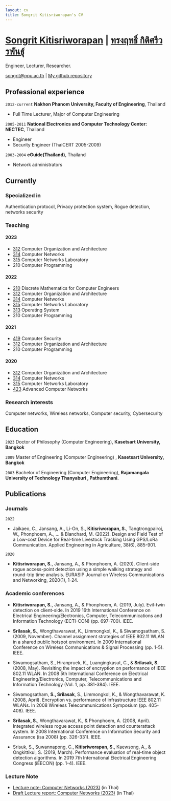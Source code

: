 ```yaml
---
layout: cv
title: Songrit Kitisriworapan's CV
---
```

# [Songrit Kitisriworapan](README.md) | [ทรงฤทธิ์ กิติศรีวรพันธุ์](README-th.md)
Engineer, Lecturer, Researcher.

<div id="webaddress">
<a href="songrit@npu.ac.th">songrit@npu.ac.th</a>
| <a href="https://github.com/songritk">My github repository</a>
</div>

## Professional experience

`2012-current`
__Nakhon Phanom University, Faculty of Engineering__, Thailand
- Full Time Lecturer, Major of Computer Engineering

`2005-2011`
__National Electronics and Computer Technology Center: NECTEC__, Thailand
- Engineer 
- Security Engineer (ThaiCERT 2005-2009)
  
`2003-2004`
__eGuide(Thailand)__, Thailand
- Network administrators

## Currently
### Specialized in

Authentication protocol, Privacy protection system, Rogue detection, networks security

### Teaching
#### 2023

- [312](https://git.npu.world/lecture-cpe/312/-/tree/2566-1?ref_type=heads) Computer Organization and Architecture
- [314](https://git.npu.world/lecture-cpe/314/-/tree/2566-1?ref_type=heads) Computer Networks
- [315](https://git.npu.world/lecture-cpe/315/-/tree/2566-1?ref_type=heads) Computer Networks Laboratory
- 210 Computer Programming
 
#### 2022
- [210](https://git.npu.world/lecture-cpe/210) Discrete Mathematics for Computer Engineers
- [312](https://git.npu.world/lecture-cpe/312/-/tree/2565-1?ref_type=heads) Computer Organization and Architecture
- [314](https://git.npu.world/lecture-cpe/314/-/tree/2565-1?ref_type=heads) Computer Networks
- [315](https://git.npu.world/lecture-cpe/315/-/tree/2565-1?ref_type=heads) Computer Networks Laboratory
- [313](https://git.npu.world/lecture-cpe/313/-/tree/2022?ref_type=heads) Operating System
- 210 Computer Programming
  
#### 2021
- [419](https://git.npu.world/lecture-cpe/419) Computer Security
- [312](https://git.npu.world/lecture-cpe/312/-/tree/2021-1?ref_type=heads) Computer Organization and Architecture
- 210 Computer Programming
#### 2020
- [312](https://git.npu.world/lecture-cpe/312/-/tree/2020-1?ref_type=heads) Computer Organization and Architecture
- [314](https://git.npu.world/lecture-cpe/314/-/tree/2563-1?ref_type=heads) Computer Networks
- [315](https://git.npu.world/lecture-cpe/315/-/tree/2563-1?ref_type=heads) Computer Networks Laboratory
- [423](https://git.npu.world/lecture-cpe/423) Advanced Computer Networks

### Research interests

Computer networks, Wireless networks, Computer security, Cybersecurity

## Education

`2023`
Doctor of Philosophy (Computer Engineering),
__Kasetsart University, Bangkok__

`2009`
Master of Engineering (Computer Engineering) ,
__Kasetsart University, Bangkok__

`2003`
Bachelor of Engineering (Computer Engineering),
__Rajamangala University of Technology Thanyaburi , Pathumthani.__

## Publications

<!-- A list is also available [online](https://scholar.google.co.uk/scholar?hl=en&as_sdt=0%2C5&q=Songrit+srilasak&btnG=) -->
<!-- A list is also available [online](https://scholar.google.co.uk/scholar?hl=en&as_sdt=0%2C5&q=Songrit+kitisriworapan&btnG=) -->
### Journals

`2022`
- Jaikaeo, C., Jansang, A., Li-On, S., __Kitisriworapan, S.__, Tangtrongpairoj, W., Phonphoem, A., ... & Blanchard, M. (2022). Design and Field Test of a Low-cost Device for Real-time Livestock Tracking Using GPS/LoRa Communication. Applied Engineering in Agriculture, 38(6), 885-901.

`2020`
- __Kitisriworapan, S.__, Jansang, A., & Phonphoem, A. (2020). Client-side rogue access-point detection using a simple walking strategy and round-trip time analysis. EURASIP Journal on Wireless Communications and Networking, 2020(1), 1-24.


### Academic conferences
- __Kitisriworapan, S.__, Jansang, A., & Phonphoem, A. (2019, July). Evil-twin detection on client-side. In 2019 16th International Conference on Electrical Engineering/Electronics, Computer, Telecommunications and Information Technology (ECTI-CON) (pp. 697-700). IEEE.
  
- __Srilasak, S.__, Wongthavarawat, K., Limmongkol, K., & Siwamogsatham, S. (2009, November). Channel assignment strategies of IEEE 802.11 WLAN in a shared public hotspot environment. In 2009 International Conference on Wireless Communications & Signal Processing (pp. 1-5). IEEE.
- Siwamogsatham, S., Hiranpruek, K., Luangingkasut, C., & __Srilasak, S.__ (2008, May). Revisiting the impact of encryption on performance of IEEE 802.11 WLAN. In 2008 5th International Conference on Electrical Engineering/Electronics, Computer, Telecommunications and Information Technology (Vol. 1, pp. 381-384). IEEE.

- Siwamogsatham, __S., Srilasak__, S., Limmongkol, K., & Wongthavarawat, K. (2008, April). Encryption vs. performance of infrastructure IEEE 802.11 WLANs. In 2008 Wireless Telecommunications Symposium (pp. 405-408). IEEE.

- __Srilasak, S.__, Wongthavarawat, K., & Phonphoem, A. (2008, April). Integrated wireless rogue access point detection and counterattack system. In 2008 International Conference on Information Security and Assurance (isa 2008) (pp. 326-331). IEEE.

- Srisuk, S., Suwannapong, C., __Kitisriworapan, S.__, Kaewsong, A., & Ongkittikul, S. (2019, March). Performance evaluation of real-time object detection algorithms. In 2019 7th International Electrical Engineering Congress (iEECON) (pp. 1-4). IEEE.
  
### Lecture Note

- [Lecture note: Computer Networks (2023)](docs/lecture-note.pdf) (in Thai)
- [Draft Lecture report: Computer Networks (2023)](docs/report.pdf) (in Thai)

<!-- ### Footer

Last updated: July 2023 -->



